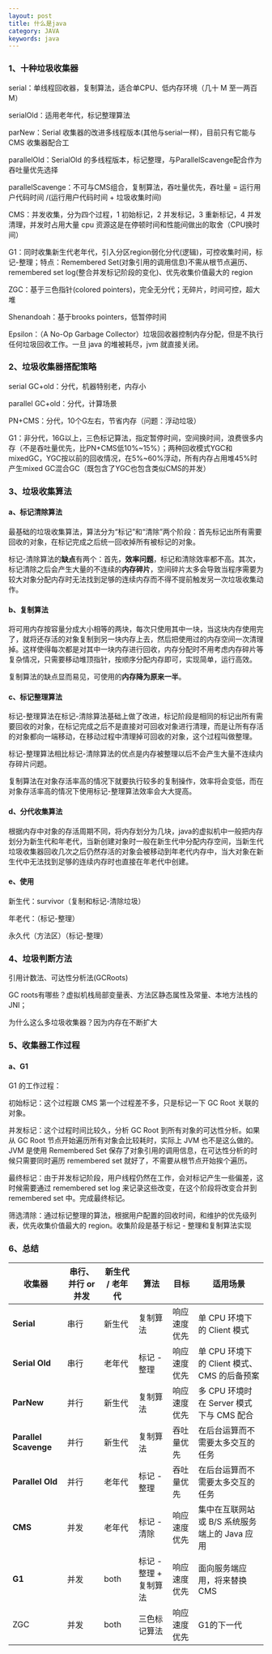 ```yaml
---
layout: post
title: 什么是java
category: JAVA
keywords: java
---
```


### 1、十种垃圾收集器

serial：单线程回收器，复制算法，适合单CPU、低内存环境（几十 M 至一两百 M）

serialOld：适用老年代，标记整理算法

parNew：Serial 收集器的改进多线程版本(其他与serial一样)，目前只有它能与 CMS 收集器配合工

parallelOld：SerialOld 的多线程版本，标记整理，与ParallelScavenge配合作为吞吐量优先选择

parallelScavenge：不可与CMS组合，复制算法，吞吐量优先，吞吐量 = 运行用户代码时间 /(运行用户代码时间 + 垃圾收集时间)

CMS：并发收集，分为四个过程，1 初始标记，2 并发标记，3 重新标记，4 并发清理，并发时占用大量 cpu 资源这是在停顿时间和性能间做出的取舍（CPU换时间）

G1：同时收集新生代老年代，引入分区region弱化分代(逻辑)，可控收集时间，标记-整理；特点：Remembered Set(对象引用的调用信息)不需从根节点遍历、remembered set log(整合并发标记阶段的变化)、优先收集价值最大的 region

ZGC：基于三色指针(colored pointers)，完全无分代；无碎片，时间可控，超大堆

Shenandoah：基于brooks pointers，低暂停时间

Epsilon：（A No-Op Garbage Collector）垃圾回收器控制内存分配，但是不执行任何垃圾回收工作。一旦 java 的堆被耗尽，jvm 就直接关闭。



### 2、垃圾收集器搭配策略

serial GC+old：分代，机器特别老，内存小

parallel GC+old：分代，计算场景

PN+CMS：分代，10个G左右，节省内存（问题：浮动垃圾）

G1：非分代，16G以上，三色标记算法，指定暂停时间，空间换时间，浪费很多内存（不是吞吐量优先，比PN+CMS低10%~15%）；两种回收模式YGC和mixedGC，YGC按以前的回收情况，在5%~60%浮动，所有内存占用堆45%时产生mixed GC混合GC（既包含了YGC也包含类似CMS的并发）

### 3、垃圾收集算法

#### a、标记清除算法

最基础的垃圾收集算法，算法分为“标记”和“清除”两个阶段：首先标记出所有需要回收的对象，在标记完成之后统一回收掉所有被标记的对象。

标记-清除算法的**缺点**有两个：首先，**效率问题**，标记和清除效率都不高。其次，标记清除之后会产生大量的不连续的**内存碎片**，空间碎片太多会导致当程序需要为较大对象分配内存时无法找到足够的连续内存而不得不提前触发另一次垃圾收集动作。

#### b、复制算法

将可用内存按容量分成大小相等的两块，每次只使用其中一块，当这块内存使用完了，就将还存活的对象复制到另一块内存上去，然后把使用过的内存空间一次清理掉。这样使得每次都是对其中一块内存进行回收，内存分配时不用考虑内存碎片等复杂情况，只需要移动堆顶指针，按顺序分配内存即可，实现简单，运行高效。

复制算法的缺点显而易见，可使用的**内存降为原来一半**。

#### c、标记整理算法

标记-整理算法在标记-清除算法基础上做了改进，标记阶段是相同的标记出所有需要回收的对象，在标记完成之后不是直接对可回收对象进行清理，而是让所有存活的对象都向一端移动，在移动过程中清理掉可回收的对象，这个过程叫做整理。

标记-整理算法相比标记-清除算法的优点是内存被整理以后不会产生大量不连续内存碎片问题。

复制算法在对象存活率高的情况下就要执行较多的复制操作，效率将会变低，而在对象存活率高的情况下使用标记-整理算法效率会大大提高。

#### d、分代收集算法

根据内存中对象的存活周期不同，将内存划分为几块，java的虚拟机中一般把内存划分为新生代和年老代，当新创建对象时一般在新生代中分配内存空间，当新生代垃圾收集器回收几次之后仍然存活的对象会被移动到年老代内存中，当大对象在新生代中无法找到足够的连续内存时也直接在年老代中创建。

#### e、使用

新生代：survivor（复制和标记-清除垃圾）

年老代：（标记-整理）

永久代（方法区）（标记-整理）

### 4、垃圾判断方法

引用计数法、可达性分析法(GCRoots)

GC roots有哪些？虚拟机栈局部变量表、方法区静态属性及常量、本地方法栈的JNI；

为什么这么多垃圾收集器？因为内存在不断扩大

### 5、收集器工作过程

#### a、G1

G1 的工作过程：

初始标记：这个过程跟 CMS 第一个过程差不多，只是标记一下 GC Root 关联的对象。

并发标记：这个过程时间比较久，分析 GC Root 到所有对象的可达性分析。如果从 GC Root 节点开始遍历所有对象会比较耗时，实际上 JVM 也不是这么做的。JVM 是使用 Remembered Set 保存了对象引用的调用信息，在可达性分析的时候只需要同时遍历 remembered set 就好了，不需要从根节点开始挨个遍历。

最终标记：由于并发标记阶段，用户线程仍然在工作，会对标记产生一些偏差，这时候需要通过 remembered set log 来记录这些改变，在这个阶段将改变合并到 remembered set 中。完成最终标记。

筛选清除：通过标记整理的算法，根据用户配置的回收时间，和维护的优先级列表，优先收集价值最大的 region。收集阶段是基于标记 - 整理和复制算法实现

### 6、总结

| 收集器                | 串行、并行 or 并发 | 新生代 / 老年代 | 算法                   | 目标         | 适用场景                                      |
| --------------------- | ------------------ | --------------- | ---------------------- | ------------ | --------------------------------------------- |
| **Serial**            | 串行               | 新生代          | 复制算法               | 响应速度优先 | 单 CPU 环境下的 Client 模式                   |
| **Serial Old**        | 串行               | 老年代          | 标记 - 整理            | 响应速度优先 | 单 CPU 环境下的 Client 模式、CMS 的后备预案   |
| **ParNew**            | 并行               | 新生代          | 复制算法               | 响应速度优先 | 多 CPU 环境时在 Server 模式下与 CMS 配合      |
| **Parallel Scavenge** | 并行               | 新生代          | 复制算法               | 吞吐量优先   | 在后台运算而不需要太多交互的任务              |
| **Parallel Old**      | 并行               | 老年代          | 标记 - 整理            | 吞吐量优先   | 在后台运算而不需要太多交互的任务              |
| **CMS**               | 并发               | 老年代          | 标记 - 清除            | 响应速度优先 | 集中在互联网站或 B/S 系统服务端上的 Java 应用 |
| **G1**                | 并发               | both            | 标记 - 整理 + 复制算法 | 响应速度优先 | 面向服务端应用，将来替换 CMS                  |
| ZGC                   | 并发               | both            | 三色标记算法           | 响应速度优先 | G1的下一代                                    |

